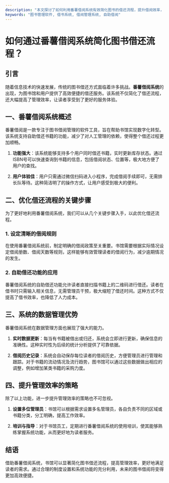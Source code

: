 ```yaml
---
description: "本文探讨了如何利用番薯借阅系统有效简化图书的借还流程，提升借阅效率，减少人工操作。"
keywords: "图书管理软件, 借书系统, 借阅管理系统, 自助借阅"
---
```

# 如何通过番薯借阅系统简化图书借还流程？

## 引言

随着信息技术的快速发展，传统的图书借还方式面临着许多挑战。**番薯借阅系统**的出现，为图书馆和用户提供了高效便捷的借还服务。该系统不仅简化了借还流程，还大幅提高了管理效率，让读者享受到了更好的服务体验。

## 一、番薯借阅系统概述

番薯借阅是一款专注于图书借阅管理的软件工具，旨在帮助书馆实现数字化转型。该系统支持自助借还书籍的功能，减少了对人工管理的依赖，使得整个借还过程更加顺畅。

1. **功能强大**：该系统能够支持多个用户同时借还书籍，实时更新库存状态。通过ISBN号可以快速查询到书籍的信息，包括借阅状态、位置等，极大地方便了用户的查找。
   
2. **用户体验佳**：用户只需通过微信扫码进入小程序，完成借阅手续即可，无需排长队等待。这种简洁明了的操作方式，让用户感受到极大的便利。

## 二、优化借还流程的关键步骤

为了更好地利用番薯借阅系统，我们可以从几个关键步骤入手，以此优化借还流程。

### 1. 设定清晰的借阅规则

在使用番薯借阅系统前，制定明确的借阅政策至关重要。书馆需要根据实际情况设定借阅册数、借阅天数等规则，这样能够有效管理读者的借阅行为，减少逾期情况的发生。

### 2. 自助借还功能的应用

番薯借阅系统的自助借还功能允许读者直接扫描书籍上的二维码进行借还。读者在借书时只需输入相关信息，无需管理员干预，极大缩短了借还时间。这种方式不仅提高了借书效率，也降低了人力成本。

## 三、系统的数据管理优势

番薯借阅系统在数据管理方面也展现了强大的能力。

1. **实时数据更新**：每当有书籍被借出或归还，系统会立即进行更新，确保信息的准确性。这种实时性为后续的统计分析提供了可靠依据。

2. **借阅历史记录**：系统会自动保存每位读者的借阅历史，方便管理员进行管理和跟踪。对于书籍的流动情况及流行趋势，图书馆可以通过这些数据做出相应的调整，例如增加某类书籍的采购力度。

## 四、提升管理效率的策略

除了以上功能，进一步提升管理效率的策略也不可忽视。

1. **设置多位管理员**：书馆可以根据需求设置多名管理员，各自负责不同的区域或书籍分类，分工明确，提高工作效率。

2. **培训与指导**：对于书馆员工，定期进行番薯借阅系统的使用培训，使其能够熟练掌握系统功能，从而更好地为读者服务。

## 结语

借助番薯借阅系统，书馆可以显著简化图书借还流程，提高管理效率，更好地满足读者的需求。通过合理的制度设置和系统功能的充分利用，未来的图书借阅将变得更加高效便捷。
